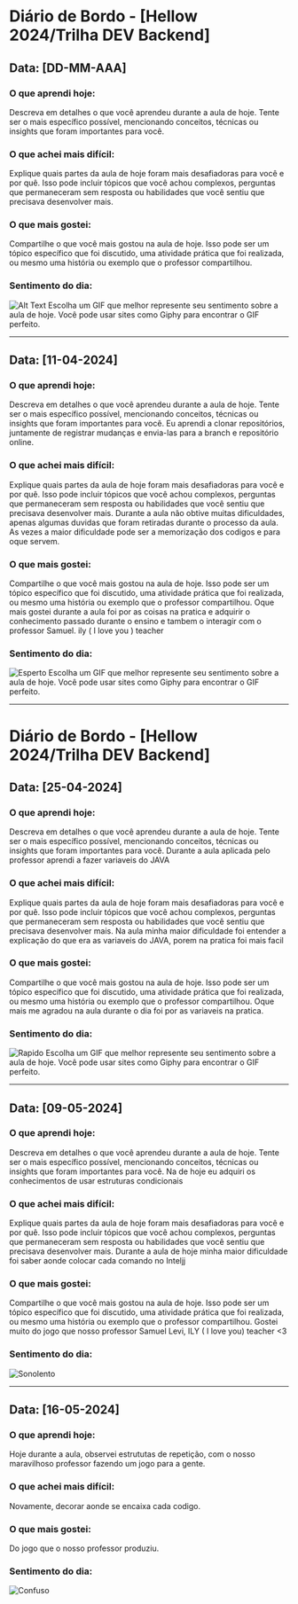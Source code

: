 # Diário de Bordo - [Hellow 2024/Trilha DEV Backend]

## Data: [DD-MM-AAA]

### O que aprendi hoje:
Descreva em detalhes o que você aprendeu durante a aula de hoje. Tente ser o mais específico possível, mencionando conceitos, técnicas ou insights que foram importantes para você.

### O que achei mais difícil:
Explique quais partes da aula de hoje foram mais desafiadoras para você e por quê. Isso pode incluir tópicos que você achou complexos, perguntas que permaneceram sem resposta ou habilidades que você sentiu que precisava desenvolver mais.

### O que mais gostei:
Compartilhe o que você mais gostou na aula de hoje. Isso pode ser um tópico específico que foi discutido, uma atividade prática que foi realizada, ou mesmo uma história ou exemplo que o professor compartilhou.

### Sentimento do dia:
![Alt Text](URL_DO_GIF)
Escolha um GIF que melhor represente seu sentimento sobre a aula de hoje. Você pode usar sites como Giphy para encontrar o GIF perfeito.

---
## Data: [11-04-2024]

### O que aprendi hoje:
Descreva em detalhes o que você aprendeu durante a aula de hoje. Tente ser o mais específico possível, mencionando conceitos, técnicas ou insights que foram importantes para você.
Eu aprendi a clonar repositórios, juntamente de registrar mudanças e envia-las para a branch e repositório online.

### O que achei mais difícil:
Explique quais partes da aula de hoje foram mais desafiadoras para você e por quê. Isso pode incluir tópicos que você achou complexos, perguntas que permaneceram sem resposta ou habilidades que você sentiu que precisava desenvolver mais.
Durante a aula não obtive muitas dificuldades, apenas algumas duvidas que foram retiradas durante o processo da aula. As vezes a maior dificuldade pode ser a memorização dos codigos e para oque servem.

### O que mais gostei:
Compartilhe o que você mais gostou na aula de hoje. Isso pode ser um tópico específico que foi discutido, uma atividade prática que foi realizada, ou mesmo uma história ou exemplo que o professor compartilhou.
Oque mais gostei durante a aula foi por as coisas na pratica e adquirir o conhecimento passado durante o ensino e tambem o interagir com o professor Samuel. ily ( I love you ) teacher 

### Sentimento do dia:
![Esperto](https://media1.tenor.com/m/MHyqhLJ9bfYAAAAC/erm-aksually-nerd.gif)
Escolha um GIF que melhor represente seu sentimento sobre a aula de hoje. Você pode usar sites como Giphy para encontrar o GIF perfeito.

---
# Diário de Bordo - [Hellow 2024/Trilha DEV Backend]

## Data: [25-04-2024]

### O que aprendi hoje:
Descreva em detalhes o que você aprendeu durante a aula de hoje. Tente ser o mais específico possível, mencionando conceitos, técnicas ou insights que foram importantes para você.
Durante a aula aplicada pelo professor aprendi a fazer variaveis do JAVA

### O que achei mais difícil:
Explique quais partes da aula de hoje foram mais desafiadoras para você e por quê. Isso pode incluir tópicos que você achou complexos, perguntas que permaneceram sem resposta ou habilidades que você sentiu que precisava desenvolver mais.
Na aula minha maior dificuldade foi entender a explicação do que era as variaveis do JAVA, porem na pratica foi mais facil

### O que mais gostei:
Compartilhe o que você mais gostou na aula de hoje. Isso pode ser um tópico específico que foi discutido, uma atividade prática que foi realizada, ou mesmo uma história ou exemplo que o professor compartilhou.
Oque mais me agradou na aula durante o dia foi por as variaveis na pratica.

### Sentimento do dia:
![Rapido](https://media1.tenor.com/m/C7nlQBCQVxIAAAAd/huechuu-beomgyu.gif)
Escolha um GIF que melhor represente seu sentimento sobre a aula de hoje. Você pode usar sites como Giphy para encontrar o GIF perfeito.

------
## Data: [09-05-2024]

### O que aprendi hoje:
Descreva em detalhes o que você aprendeu durante a aula de hoje. Tente ser o mais específico possível, mencionando conceitos, técnicas ou insights que foram importantes para você.
 Na de hoje eu adquiri os conhecimentos de usar estruturas condicionais

### O que achei mais difícil:
Explique quais partes da aula de hoje foram mais desafiadoras para você e por quê. Isso pode incluir tópicos que você achou complexos, perguntas que permaneceram sem resposta ou habilidades que você sentiu que precisava desenvolver mais.
 Durante a aula de hoje minha maior dificuldade foi saber aonde colocar cada comando no Inteljj

### O que mais gostei:
Compartilhe o que você mais gostou na aula de hoje. Isso pode ser um tópico específico que foi discutido, uma atividade prática que foi realizada, ou mesmo uma história ou exemplo que o professor compartilhou.
Gostei muito do jogo que nosso professor Samuel Levi, ILY ( I love you) teacher <3

### Sentimento do dia:
![Sonolento](https://media1.tenor.com/m/_w5Lemi_198AAAAC/sleepy-so-sleepy.gif)

-----

## Data: [16-05-2024]

### O que aprendi hoje:
Hoje durante a aula, observei estrututas de repetição, com o nosso maravilhoso professor fazendo um jogo para a gente.
### O que achei mais difícil:
Novamente, decorar aonde se encaixa cada codigo.
### O que mais gostei:
Do jogo que o nosso professor produziu.

### Sentimento do dia:
![Confuso](https://media.tenor.com/ps311yAl4_wAAAAi/thinks-%D0%B4%D1%83%D0%BC%D0%B0%D0%B5%D1%82.gif)
